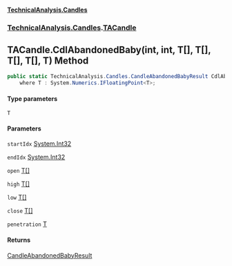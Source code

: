 #### [TechnicalAnalysis.Candles](TechnicalAnalysis.Candles.md 'TechnicalAnalysis.Candles')
### [TechnicalAnalysis.Candles](TechnicalAnalysis.Candles.md#TechnicalAnalysis.Candles 'TechnicalAnalysis.Candles').[TACandle](TACandle.md 'TechnicalAnalysis.Candles.TACandle')

## TACandle.CdlAbandonedBaby<T>(int, int, T[], T[], T[], T[], T) Method

```csharp
public static TechnicalAnalysis.Candles.CandleAbandonedBabyResult CdlAbandonedBaby<T>(int startIdx, int endIdx, T[] open, T[] high, T[] low, T[] close, T penetration)
    where T : System.Numerics.IFloatingPoint<T>;
```
#### Type parameters

<a name='TechnicalAnalysis.Candles.TACandle.CdlAbandonedBaby_T_(int,int,T[],T[],T[],T[],T).T'></a>

`T`
#### Parameters

<a name='TechnicalAnalysis.Candles.TACandle.CdlAbandonedBaby_T_(int,int,T[],T[],T[],T[],T).startIdx'></a>

`startIdx` [System.Int32](https://docs.microsoft.com/en-us/dotnet/api/System.Int32 'System.Int32')

<a name='TechnicalAnalysis.Candles.TACandle.CdlAbandonedBaby_T_(int,int,T[],T[],T[],T[],T).endIdx'></a>

`endIdx` [System.Int32](https://docs.microsoft.com/en-us/dotnet/api/System.Int32 'System.Int32')

<a name='TechnicalAnalysis.Candles.TACandle.CdlAbandonedBaby_T_(int,int,T[],T[],T[],T[],T).open'></a>

`open` [T](TACandle.CdlAbandonedBaby_T_(int,int,T[],T[],T[],T[],T).md#TechnicalAnalysis.Candles.TACandle.CdlAbandonedBaby_T_(int,int,T[],T[],T[],T[],T).T 'TechnicalAnalysis.Candles.TACandle.CdlAbandonedBaby<T>(int, int, T[], T[], T[], T[], T).T')[[]](https://docs.microsoft.com/en-us/dotnet/api/System.Array 'System.Array')

<a name='TechnicalAnalysis.Candles.TACandle.CdlAbandonedBaby_T_(int,int,T[],T[],T[],T[],T).high'></a>

`high` [T](TACandle.CdlAbandonedBaby_T_(int,int,T[],T[],T[],T[],T).md#TechnicalAnalysis.Candles.TACandle.CdlAbandonedBaby_T_(int,int,T[],T[],T[],T[],T).T 'TechnicalAnalysis.Candles.TACandle.CdlAbandonedBaby<T>(int, int, T[], T[], T[], T[], T).T')[[]](https://docs.microsoft.com/en-us/dotnet/api/System.Array 'System.Array')

<a name='TechnicalAnalysis.Candles.TACandle.CdlAbandonedBaby_T_(int,int,T[],T[],T[],T[],T).low'></a>

`low` [T](TACandle.CdlAbandonedBaby_T_(int,int,T[],T[],T[],T[],T).md#TechnicalAnalysis.Candles.TACandle.CdlAbandonedBaby_T_(int,int,T[],T[],T[],T[],T).T 'TechnicalAnalysis.Candles.TACandle.CdlAbandonedBaby<T>(int, int, T[], T[], T[], T[], T).T')[[]](https://docs.microsoft.com/en-us/dotnet/api/System.Array 'System.Array')

<a name='TechnicalAnalysis.Candles.TACandle.CdlAbandonedBaby_T_(int,int,T[],T[],T[],T[],T).close'></a>

`close` [T](TACandle.CdlAbandonedBaby_T_(int,int,T[],T[],T[],T[],T).md#TechnicalAnalysis.Candles.TACandle.CdlAbandonedBaby_T_(int,int,T[],T[],T[],T[],T).T 'TechnicalAnalysis.Candles.TACandle.CdlAbandonedBaby<T>(int, int, T[], T[], T[], T[], T).T')[[]](https://docs.microsoft.com/en-us/dotnet/api/System.Array 'System.Array')

<a name='TechnicalAnalysis.Candles.TACandle.CdlAbandonedBaby_T_(int,int,T[],T[],T[],T[],T).penetration'></a>

`penetration` [T](TACandle.CdlAbandonedBaby_T_(int,int,T[],T[],T[],T[],T).md#TechnicalAnalysis.Candles.TACandle.CdlAbandonedBaby_T_(int,int,T[],T[],T[],T[],T).T 'TechnicalAnalysis.Candles.TACandle.CdlAbandonedBaby<T>(int, int, T[], T[], T[], T[], T).T')

#### Returns
[CandleAbandonedBabyResult](CandleAbandonedBabyResult.md 'TechnicalAnalysis.Candles.CandleAbandonedBabyResult')
